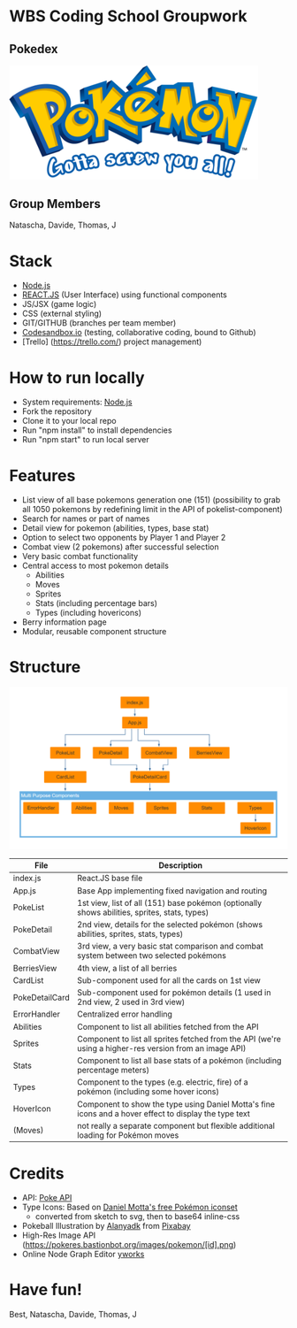 # WBS Coding School Groupwork
## Pokedex
<img src="./src/assets/pokemon-logo.png" width="450">

## Group Members
Natascha, Davide, Thomas, J

# Stack
* [Node.js](https://nodejs.org/)
* [REACT.JS](https://reactjs.org/) (User Interface) using functional components 
* JS/JSX (game logic)
* CSS (external styling)
* GIT/GITHUB (branches per team member)
* [Codesandbox.io](https://codesandbox.io) (testing, collaborative coding, bound to Github)
* [Trello] (https://trello.com/) project management)

# How to run locally
* System requirements: [Node.js](https://nodejs.org/)
* Fork the repository
* Clone it to your local repo
* Run "npm install" to install dependencies
* Run "npm start" to run local server

# Features
* List view of all base pokemons generation one (151)
  (possibility to grab all 1050 pokemons by redefining limit in the API of pokelist-component)
* Search for names or part of names
* Detail view for pokemon (abilities, types, base stat)
* Option to select two opponents by Player 1 and Player 2
* Combat view (2 pokemons) after successful selection
* Very basic combat functionality
* Central access to most pokemon details
  * Abilities
  * Moves
  * Sprites
  * Stats (including percentage bars)
  * Types (including hovericons)
* Berry information page
* Modular, reusable component structure

# Structure
<img src="./src/assets/structure-v2.png" width="800">

File  | Description
------------- | -------------
index.js      | React.JS base file
App.js  | Base App implementing fixed navigation and routing
PokeList  | 1st view, list of all (151) base pokémon (optionally shows abilities, sprites, stats, types)
PokeDetail  | 2nd view, details for the selected pokémon (shows abilities, sprites, stats, types)
CombatView  | 3rd view, a very basic stat comparison and combat system between two selected pokémons 
BerriesView  | 4th view, a list of all berries
CardList  | Sub-component used for all the cards on 1st view
PokeDetailCard  | Sub-component used for pokémon details (1 used in 2nd view, 2 used in 3rd view)
ErrorHandler  | Centralized error handling
Abilities  | Component to list all abilities fetched from the API
Sprites  | Component to list all sprites fetched from the API (we're using a higher-res version from an image API)
Stats  | Component to list all base stats of a pokémon (including percentage meters)
Types  | Component to the types (e.g. electric, fire) of a pokémon (including some hover icons)
HoverIcon  | Component to show the type using Daniel Motta's fine icons and a hover effect to display the type text
(Moves)  | not really a separate component but flexible additional loading for Pokémon moves

# Credits
* API: [Poke API](https://pokeapi.co/)
* Type Icons: Based on [Daniel Motta's free Pokémon iconset](https://www.sketchappsources.com/free-source/3954-pokemon-types-icons-sketch-freebie-resource.html) 
  * converted from sketch to svg, then to base64 inline-css
* Pokeball Illustration by [Alanyadk](https://pixabay.com/users/Alanyadk-1919646) from [Pixabay](https://pixabay.com/?utm_source=link-attribution&amp;utm_medium=referral&amp;utm_campaign=image&amp;utm_content=1536849)
* High-Res Image API (https://pokeres.bastionbot.org/images/pokemon/[id].png)
* Online Node Graph Editor [yworks](https://live.yworks.com/demos/layout/layoutstyles/index.html)


# Have fun!

Best,
Natascha, Davide, Thomas, J



